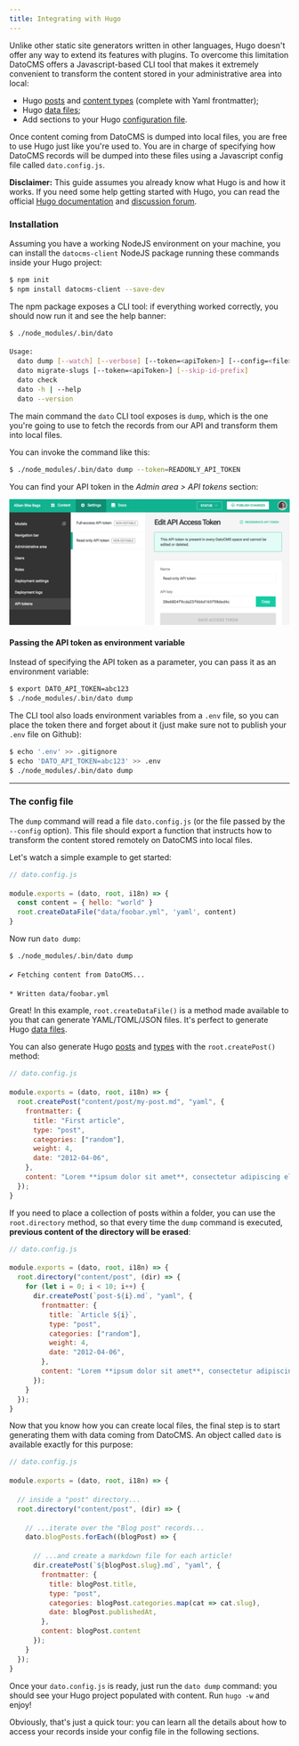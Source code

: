 ```yaml
---
title: Integrating with Hugo
---
```


Unlike other static site generators written in other languages, Hugo doesn't offer any way to extend its features with plugins. To overcome this limitation DatoCMS offers a Javascript-based CLI tool that makes it extremely convenient to transform the content stored in your administrative area into local:

* Hugo [posts](https://gohugo.io/content/organization/) and [content types](https://gohugo.io/content/types/) (complete with Yaml frontmatter);
* Hugo [data files](https://gohugo.io/extras/datafiles/);
* Add sections to your Hugo [configuration file](https://gohugo.io/overview/configuration/).

Once content coming from DatoCMS is dumped into local files, you are free to use Hugo just like you're used to. You are in charge of specifying how DatoCMS records will be dumped into these files using a Javascript config file called `dato.config.js`.

**Disclaimer:** This guide assumes you already know what Hugo is and how it works. If you need some help getting started with Hugo, you can read the official [Hugo documentation](https://gohugo.io/overview/introduction/) and [discussion forum](https://discuss.gohugo.io/).

### Installation

Assuming you have a working NodeJS environment on your machine, you can install the `datocms-client` NodeJS package running these commands inside your Hugo project:

```bash
$ npm init
$ npm install datocms-client --save-dev
```

The npm package exposes a CLI tool: if everything worked correctly, you should now run it and see the help banner:

```bash
$ ./node_modules/.bin/dato

Usage:
  dato dump [--watch] [--verbose] [--token=<apiToken>] [--config=<file>]
  dato migrate-slugs [--token=<apiToken>] [--skip-id-prefix]
  dato check
  dato -h | --help
  dato --version
```

The main command the `dato` CLI tool exposes is `dump`, which is the one you're going to use to fetch the records from our API and transform them into local files.

You can invoke the command like this:

```bash
$ ./node_modules/.bin/dato dump --token=READONLY_API_TOKEN
```

You can find your API token in the *Admin area > API tokens* section:

![foo](../images/api-token.png)

#### Passing the API token as environment variable

Instead of specifying the API token as a parameter, you can pass it as an environment variable:

```bash
$ export DATO_API_TOKEN=abc123
$ ./node_modules/.bin/dato dump
```

The CLI tool also loads environment variables from a `.env` file, so you can place the token there and forget about it (just make sure not to publish your `.env` file on Github):

```bash
$ echo '.env' >> .gitignore
$ echo 'DATO_API_TOKEN=abc123' >> .env
$ ./node_modules/.bin/dato dump
```

---

### The config file

The `dump` command will read a file `dato.config.js` (or the file passed by the `--config` option). This file should export a function that instructs how to transform the content stored remotely on DatoCMS into local files.

Let's watch a simple example to get started:

```javascript
// dato.config.js

module.exports = (dato, root, i18n) => {
  const content = { hello: "world" }
  root.createDataFile("data/foobar.yml", 'yaml', content)
}
```

Now run `dato dump`:

```bash
$ ./node_modules/.bin/dato dump

✔ Fetching content from DatoCMS...

* Written data/foobar.yml
```

Great! In this example, `root.createDataFile()` is a method made available to you that can generate YAML/TOML/JSON files. It's perfect to generate Hugo [data files](https://gohugo.io/extras/datafiles/).

You can also generate Hugo [posts](https://gohugo.io/content/organization/) and [types](https://gohugo.io/content/types/) with the `root.createPost()` method:

```javascript
// dato.config.js

module.exports = (dato, root, i18n) => {
  root.createPost("content/post/my-post.md", "yaml", {
    frontmatter: {
      title: "First article",
      type: "post",
      categories: ["random"],
      weight: 4,
      date: "2012-04-06",
    },
    content: "Lorem **ipsum dolor sit amet**, consectetur adipiscing elit."
  });
}
```

If you need to place a collection of posts within a folder, you can use the `root.directory` method, so that every time the `dump` command is executed, **previous content of the directory will be erased**:

```javascript
// dato.config.js

module.exports = (dato, root, i18n) => {
  root.directory("content/post", (dir) => {
    for (let i = 0; i < 10; i++) {
      dir.createPost(`post-${i}.md`, "yaml", {
        frontmatter: {
          title: `Article ${i}`,
          type: "post",
          categories: ["random"],
          weight: 4,
          date: "2012-04-06",
        },
        content: "Lorem **ipsum dolor sit amet**, consectetur adipiscing elit."
      });
    }
  });
}
```

Now that you know how you can create local files, the final step is to start generating them with data coming from DatoCMS. An object called `dato` is available exactly for this purpose:

```javascript
// dato.config.js

module.exports = (dato, root, i18n) => {

  // inside a "post" directory...
  root.directory("content/post", (dir) => {

    // ...iterate over the "Blog post" records...
    dato.blogPosts.forEach((blogPost) => {

      // ...and create a markdown file for each article!
      dir.createPost(`${blogPost.slug}.md`, "yaml", {
        frontmatter: {
          title: blogPost.title,
          type: "post",
          categories: blogPost.categories.map(cat => cat.slug),
          date: blogPost.publishedAt,
        },
        content: blogPost.content
      });
    }
  });
}
```

Once your `dato.config.js` is ready, just run the `dato dump` command: you should see your Hugo project populated with content. Run `hugo -w` and enjoy!

Obviously, that's just a quick tour: you can learn all the details about how to access your records inside your config file in the following sections.
